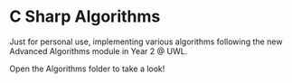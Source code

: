 # C Sharp Algorithms

Just for personal use, implementing various algorithms following the new Advanced Algorithms module in Year 2 @ UWL.

Open the Algorithms folder to take a look!
